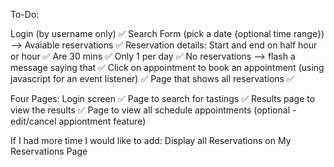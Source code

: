 To-Do:

Login (by username only) ✅
Search Form (pick a date {optional time range}) --> Avaiable reservations ✅
    Reservation details:
        Start and end on half hour or hour ✅
        Are 30 mins ✅
        Only 1 per day ✅
        No reservations --> flash a message saying that ✅
Click on appointment to book an appointment (using javascript for an event listener) ✅
Page that shows all reservations ✅


Four Pages:
    Login screen ✅
    Page to search for tastings ✅
    Results page to view the results ✅
    Page to view all schedule appointments (optional - edit/cancel appiontment feature)

If I had more time I would like to add:
    Display all Reservations on My Reservations Page
    